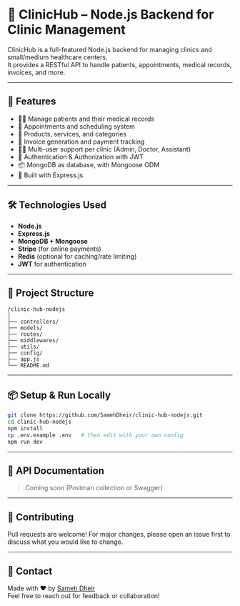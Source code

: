 
# 🏥 ClinicHub – Node.js Backend for Clinic Management

ClinicHub is a full-featured Node.js backend for managing clinics and small/medium healthcare centers.  
It provides a RESTful API to handle patients, appointments, medical records, invoices, and more.

---

## 🚀 Features

- 👨‍⚕️ Manage patients and their medical records
- 📅 Appointments and scheduling system
- 💊 Products, services, and categories
- 🧾 Invoice generation and payment tracking
- 👨‍💼 Multi-user support per clinic (Admin, Doctor, Assistant)
- 🔐 Authentication & Authorization with JWT
- 📦 MongoDB as database, with Mongoose ODM
- 🚀 Built with Express.js

---

## 🛠️ Technologies Used

- **Node.js**
- **Express.js**
- **MongoDB + Mongoose**
- **Stripe** (for online payments)
- **Redis** (optional for caching/rate limiting)
- **JWT** for authentication

---

## 📁 Project Structure

```
/clinic-hub-nodejs
│
├── controllers/
├── models/
├── routes/
├── middlewares/
├── utils/
├── config/
├── app.js
└── README.md
```

---

## 📦 Setup & Run Locally

```bash
git clone https://github.com/SamehDheir/clinic-hub-nodejs.git
cd clinic-hub-nodejs
npm install
cp .env.example .env   # then edit with your own config
npm run dev
```

---

## 📄 API Documentation

> Coming soon (Postman collection or Swagger)

---

## 🤝 Contributing

Pull requests are welcome! For major changes, please open an issue first to discuss what you would like to change.

---

## 📧 Contact

Made with ❤️ by [Sameh Dheir](https://www.linkedin.com/in/sameh-dheir/)  
Feel free to reach out for feedback or collaboration!
